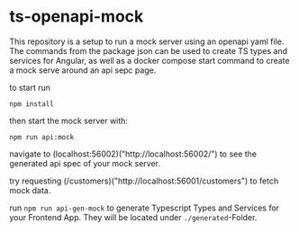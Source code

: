 # ts-openapi-mock

This repository is a setup to run a mock server using an openapi yaml file. The commands from the package json can be used to create TS types and services for Angular, as well as a docker compose start command to create a mock serve around an api sepc page.

to start run

`npm install`

then start the mock server with:

`npm run api:mock`

navigate to (localhost:56002)("http://localhost:56002/") to see the generated api spec of your mock server. 

try requesting (/customers)("http://localhost:56001/customers") to fetch mock data.

run `npm run api-gen-mock` to generate Typescript Types and Services for your Frontend App. They will be located under `./generated`-Folder.
